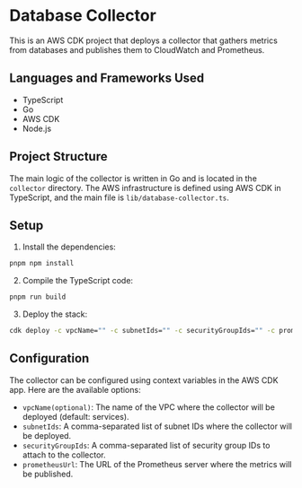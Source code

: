 # Database Collector

This is an AWS CDK project that deploys a collector that gathers metrics from databases and publishes them to CloudWatch and Prometheus.

## Languages and Frameworks Used

- TypeScript
- Go
- AWS CDK
- Node.js

## Project Structure

The main logic of the collector is written in Go and is located in the `collector` directory. The AWS infrastructure is defined using AWS CDK in TypeScript, and the main file is `lib/database-collector.ts`.

## Setup

1. Install the dependencies:

```bash
pnpm npm install
```

2. Compile the TypeScript code:

```bash
pnpm run build
```

3. Deploy the stack:

```bash
cdk deploy -c vpcName="" -c subnetIds="" -c securityGroupIds="" -c prometheusUrl=""
```

## Configuration
The collector can be configured using context variables in the AWS CDK app. Here are the available options:  
- `vpcName(optional)`: The name of the VPC where the collector will be deployed (default: services). 
- `subnetIds`: A comma-separated list of subnet IDs where the collector will be deployed.
- `securityGroupIds`: A comma-separated list of security group IDs to attach to the collector.
- `prometheusUrl`: The URL of the Prometheus server where the metrics will be published.
